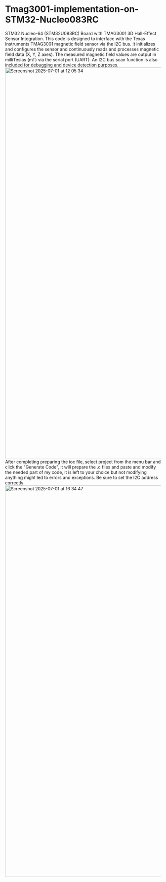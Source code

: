 # Tmag3001-implementation-on-STM32-Nucleo083RC
STM32 Nucleo-64 (STM32U083RC) Board with TMAG3001 3D Hall-Effect Sensor Integration. This code is designed to interface with the Texas Instruments TMAG3001 magnetic field sensor via the I2C bus. It initializes and configures the sensor and continuously reads and processes magnetic field data (X, Y, Z axes). The measured magnetic field values are output in milliTeslas (mT) via the serial port (UART). An I2C bus scan function is also included for debugging and device detection purposes.
<img width="1265" alt="Screenshot 2025-07-01 at 12 05 34" src="https://github.com/user-attachments/assets/b6e16a88-0c25-43bb-9adf-659d10718a5d" />
After completing preparing the ioc file, select project from the menu bar and click the "Generate Code", it will prepare the .c files and paste and modify the needed part of my code, it is left to your choice but not modifying anything might led to errors and exceptions. Be sure to set the I2C address correctly
<img width="1265" alt="Screenshot 2025-07-01 at 16 34 47" src="https://github.com/user-attachments/assets/41a44f8d-1cc4-4859-abc3-524c0350b1b0" />
